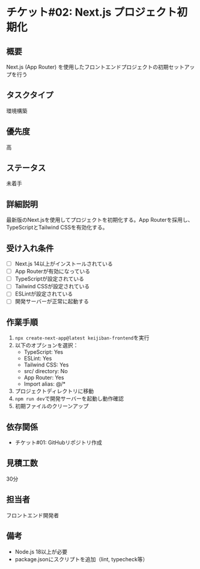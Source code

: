 # チケット#02: Next.js プロジェクト初期化

## 概要
Next.js (App Router) を使用したフロントエンドプロジェクトの初期セットアップを行う

## タスクタイプ
環境構築

## 優先度
高

## ステータス
未着手

## 詳細説明
最新版のNext.jsを使用してプロジェクトを初期化する。App Routerを採用し、TypeScriptとTailwind CSSを有効化する。

## 受け入れ条件
- [ ] Next.js 14以上がインストールされている
- [ ] App Routerが有効になっている
- [ ] TypeScriptが設定されている
- [ ] Tailwind CSSが設定されている
- [ ] ESLintが設定されている
- [ ] 開発サーバーが正常に起動する

## 作業手順
1. `npx create-next-app@latest keijiban-frontend`を実行
2. 以下のオプションを選択：
   - TypeScript: Yes
   - ESLint: Yes
   - Tailwind CSS: Yes
   - src/ directory: No
   - App Router: Yes
   - Import alias: @/*
3. プロジェクトディレクトリに移動
4. `npm run dev`で開発サーバーを起動し動作確認
5. 初期ファイルのクリーンアップ

## 依存関係
- チケット#01: GitHubリポジトリ作成

## 見積工数
30分

## 担当者
フロントエンド開発者

## 備考
- Node.js 18以上が必要
- package.jsonにスクリプトを追加（lint, typecheck等）